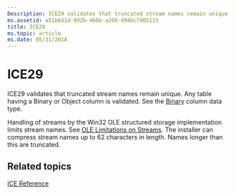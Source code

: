 ```yaml
---
Description: ICE29 validates that truncated stream names remain unique. Any table having a Binary or Object column is validated. See the Binary column data type.
ms.assetid: a51b641d-992b-4b6b-a208-d94bc7d05115
title: ICE29
ms.topic: article
ms.date: 05/31/2018
---
```


# ICE29

ICE29 validates that truncated stream names remain unique. Any table having a Binary or Object column is validated. See the [Binary](binary.md) column data type.

Handling of streams by the Win32 OLE structured storage implementation limits stream names. See [OLE Limitations on Streams](ole-limitations-on-streams.md). The installer can compress stream names up to 62 characters in length. Names longer than this are truncated.

## Related topics

<dl> <dt>

[ICE Reference](ice-reference.md)
</dt> </dl>

 

 



